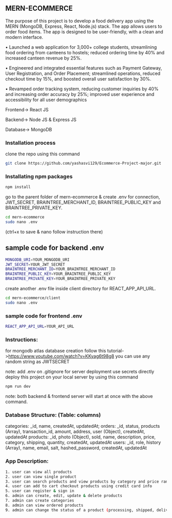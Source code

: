## MERN-ECOMMERCE

The purpose of this project is to develop a food delivery app using the MERN (MongoDB, Express, React, Node.js) stack. The app allows users to order food items. The app is designed to be user-friendly, with a clean and modern interface.

• Launched a web application for 3,000+ college students, streamlining food ordering from canteens to hostels;
reduced ordering time by 40% and increased canteen revenue by 25%.

• Engineered and integrated essential features such as Payment Gateway, User Registration, and Order Placement;
streamlined operations, reduced checkout time by 15%, and boosted overall user satisfaction by 30%.

• Revamped order tracking system, reducing customer inquiries by 40% and increasing order accuracy by 25%;
improved user experience and accessibility for all user demographics


Frontend-> React JS

Backend-> Node JS & Express JS

Database-> MongoDB

### Installation process

clone the repo using this command
```bash
git clone https://github.com/yashasvi129/Ecommerce-Project-major.git
 ```
### Installating npm packages
```bash
npm install
```

go to the parent folder of mern-ecommerce & create .env for connection, JWT_SECRET, BRAINTREE_MERCHANT_ID, BRAINTREE_PUBLIC_KEY and BRAINTREE_PRIVATE_KEY.
```bash
cd mern-ecommerce
sudo nano .env
```
(ctrl+x to save & nano follow instruction there)

## sample code for backend .env
```bash
MONGODB_URI=YOUR_MONGODB_URI
JWT_SECRET=YOUR_JWT_SECRET
BRAINTREE_MERCHANT_ID=YOUR_BRAINTREE_MERCHANT_ID
BRAINTREE_PUBLIC_KEY=YOUR_BRAINTREE_PUBLIC_KEY
BRAINTREE_PRIVATE_KEY=YOUR_BRAINTREE_PRIVATE_KEY
```
create another .env file inside client directory for REACT_APP_API_URL.
```bash
cd mern-ecommerce/client
sudo nano .env
```
### sample code for frontend .env
```bash
REACT_APP_API_URL=YOUR_API_URL
```
### Instructions:
for mongodb atlas database creation follow this tutorial->https://www.youtube.com/watch?v=KKyag6t98g8
you can use any random string as JWTSECRET

note: add .env on .gitignore
for server deployment use secrets directly
deploy this project on your local server by using this command
```bash
npm run dev
```
note: both backend & frontend server will start at once with the above command.
### Database Structure: (Table: columns)
categories: _id, name, createdAt, updatedAt;
orders: _id, status, products (Array), transaction_id, amount, address, user (Object), createdAt, updatedAt
products: _id, photo (Object), sold, name, description, price, category, shipping, quantity, createdAt, updatedAt
users: _id, role, history (Array), name, email, salt, hashed_password, createdAt, updatedAt
### App Description:
```bash
1. user can view all products
2. user can view single product
3. user can search products and view products by category and price range
4. user can add to cart checkout products using credit card info
5. user can register & sign in
6. admin can create, edit, update & delete products
7. admin can create categories
8. admin can view ordered products
9. admin can change the status of a product (processing, shipped, delivered, etc.)
```
